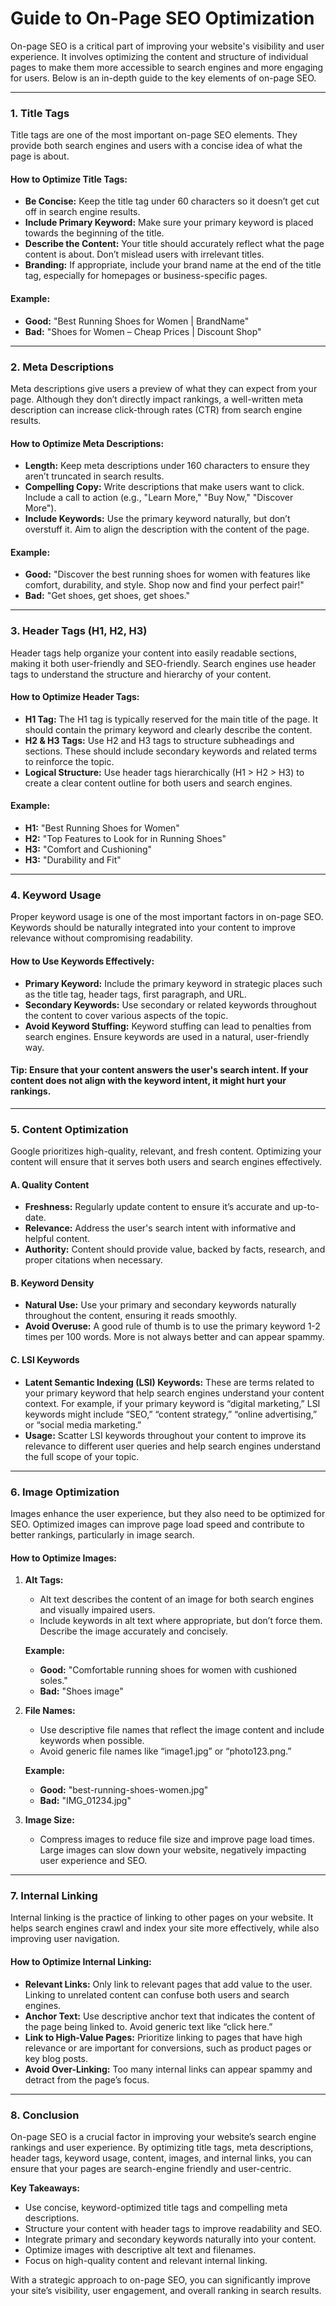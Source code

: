 # Guide to On-Page SEO Optimization

On-page SEO is a critical part of improving your website's visibility and user experience. It involves optimizing the content and structure of individual pages to make them more accessible to search engines and more engaging for users. Below is an in-depth guide to the key elements of on-page SEO.

---

### 1. **Title Tags**

Title tags are one of the most important on-page SEO elements. They provide both search engines and users with a concise idea of what the page is about.

#### **How to Optimize Title Tags:**

* **Be Concise:** Keep the title tag under 60 characters so it doesn’t get cut off in search engine results.
* **Include Primary Keyword:** Make sure your primary keyword is placed towards the beginning of the title.
* **Describe the Content:** Your title should accurately reflect what the page content is about. Don’t mislead users with irrelevant titles.
* **Branding:** If appropriate, include your brand name at the end of the title tag, especially for homepages or business-specific pages.

#### **Example:**

* **Good:** "Best Running Shoes for Women | BrandName"
* **Bad:** "Shoes for Women – Cheap Prices | Discount Shop"

---

### 2. **Meta Descriptions**

Meta descriptions give users a preview of what they can expect from your page. Although they don’t directly impact rankings, a well-written meta description can increase click-through rates (CTR) from search engine results.

#### **How to Optimize Meta Descriptions:**

* **Length:** Keep meta descriptions under 160 characters to ensure they aren’t truncated in search results.
* **Compelling Copy:** Write descriptions that make users want to click. Include a call to action (e.g., "Learn More," "Buy Now," "Discover More").
* **Include Keywords:** Use the primary keyword naturally, but don’t overstuff it. Aim to align the description with the content of the page.

#### **Example:**

* **Good:** "Discover the best running shoes for women with features like comfort, durability, and style. Shop now and find your perfect pair!"
* **Bad:** "Get shoes, get shoes, get shoes."

---

### 3. **Header Tags (H1, H2, H3)**

Header tags help organize your content into easily readable sections, making it both user-friendly and SEO-friendly. Search engines use header tags to understand the structure and hierarchy of your content.

#### **How to Optimize Header Tags:**

* **H1 Tag:** The H1 tag is typically reserved for the main title of the page. It should contain the primary keyword and clearly describe the content.
* **H2 & H3 Tags:** Use H2 and H3 tags to structure subheadings and sections. These should include secondary keywords and related terms to reinforce the topic.
* **Logical Structure:** Use header tags hierarchically (H1 > H2 > H3) to create a clear content outline for both users and search engines.

#### **Example:**

* **H1:** "Best Running Shoes for Women"
* **H2:** "Top Features to Look for in Running Shoes"
* **H3:** "Comfort and Cushioning"
* **H3:** "Durability and Fit"

---

### 4. **Keyword Usage**

Proper keyword usage is one of the most important factors in on-page SEO. Keywords should be naturally integrated into your content to improve relevance without compromising readability.

#### **How to Use Keywords Effectively:**

* **Primary Keyword:** Include the primary keyword in strategic places such as the title tag, header tags, first paragraph, and URL.
* **Secondary Keywords:** Use secondary or related keywords throughout the content to cover various aspects of the topic.
* **Avoid Keyword Stuffing:** Keyword stuffing can lead to penalties from search engines. Ensure keywords are used in a natural, user-friendly way.

#### **Tip:** Ensure that your content answers the user's search intent. If your content does not align with the keyword intent, it might hurt your rankings.

---

### 5. **Content Optimization**

Google prioritizes high-quality, relevant, and fresh content. Optimizing your content will ensure that it serves both users and search engines effectively.

#### **A. Quality Content**

* **Freshness:** Regularly update content to ensure it’s accurate and up-to-date.
* **Relevance:** Address the user's search intent with informative and helpful content.
* **Authority:** Content should provide value, backed by facts, research, and proper citations when necessary.

#### **B. Keyword Density**

* **Natural Use:** Use your primary and secondary keywords naturally throughout the content, ensuring it reads smoothly.
* **Avoid Overuse:** A good rule of thumb is to use the primary keyword 1-2 times per 100 words. More is not always better and can appear spammy.

#### **C. LSI Keywords**

* **Latent Semantic Indexing (LSI) Keywords:** These are terms related to your primary keyword that help search engines understand your content context. For example, if your primary keyword is “digital marketing,” LSI keywords might include “SEO,” “content strategy,” “online advertising,” or “social media marketing.”
* **Usage:** Scatter LSI keywords throughout your content to improve its relevance to different user queries and help search engines understand the full scope of your topic.

---

### 6. **Image Optimization**

Images enhance the user experience, but they also need to be optimized for SEO. Optimized images can improve page load speed and contribute to better rankings, particularly in image search.

#### **How to Optimize Images:**

1. **Alt Tags:**

   * Alt text describes the content of an image for both search engines and visually impaired users.
   * Include keywords in alt text where appropriate, but don’t force them. Describe the image accurately and concisely.

   **Example:**

   * **Good:** "Comfortable running shoes for women with cushioned soles."
   * **Bad:** "Shoes image"

2. **File Names:**

   * Use descriptive file names that reflect the image content and include keywords when possible.
   * Avoid generic file names like “image1.jpg” or “photo123.png.”

   **Example:**

   * **Good:** "best-running-shoes-women.jpg"
   * **Bad:** "IMG\_01234.jpg"

3. **Image Size:**

   * Compress images to reduce file size and improve page load times. Large images can slow down your website, negatively impacting user experience and SEO.

---

### 7. **Internal Linking**

Internal linking is the practice of linking to other pages on your website. It helps search engines crawl and index your site more effectively, while also improving user navigation.

#### **How to Optimize Internal Linking:**

* **Relevant Links:** Only link to relevant pages that add value to the user. Linking to unrelated content can confuse both users and search engines.
* **Anchor Text:** Use descriptive anchor text that indicates the content of the page being linked to. Avoid generic text like “click here.”
* **Link to High-Value Pages:** Prioritize linking to pages that have high relevance or are important for conversions, such as product pages or key blog posts.
* **Avoid Over-Linking:** Too many internal links can appear spammy and detract from the page’s focus.

---

### 8. **Conclusion**

On-page SEO is a crucial factor in improving your website’s search engine rankings and user experience. By optimizing title tags, meta descriptions, header tags, keyword usage, content, images, and internal links, you can ensure that your pages are search-engine friendly and user-centric.

**Key Takeaways:**

* Use concise, keyword-optimized title tags and compelling meta descriptions.
* Structure your content with header tags to improve readability and SEO.
* Integrate primary and secondary keywords naturally into your content.
* Optimize images with descriptive alt text and filenames.
* Focus on high-quality content and relevant internal linking.

With a strategic approach to on-page SEO, you can significantly improve your site’s visibility, user engagement, and overall ranking in search results.
